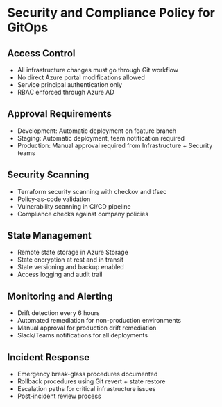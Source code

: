 # Security and Compliance Policy for GitOps

## Access Control
- All infrastructure changes must go through Git workflow
- No direct Azure portal modifications allowed
- Service principal authentication only
- RBAC enforced through Azure AD

## Approval Requirements
- Development: Automatic deployment on feature branch
- Staging: Automatic deployment, team notification required
- Production: Manual approval required from Infrastructure + Security teams

## Security Scanning
- Terraform security scanning with checkov and tfsec
- Policy-as-code validation
- Vulnerability scanning in CI/CD pipeline
- Compliance checks against company policies

## State Management
- Remote state storage in Azure Storage
- State encryption at rest and in transit
- State versioning and backup enabled
- Access logging and audit trail

## Monitoring and Alerting
- Drift detection every 6 hours
- Automated remediation for non-production environments
- Manual approval for production drift remediation
- Slack/Teams notifications for all deployments

## Incident Response
- Emergency break-glass procedures documented
- Rollback procedures using Git revert + state restore
- Escalation paths for critical infrastructure issues
- Post-incident review process
